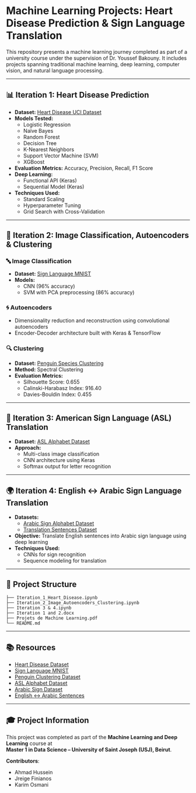 # Machine Learning Projects: Heart Disease Prediction & Sign Language Translation

This repository presents a machine learning journey completed as part of a university course under the supervision of Dr. Youssef Bakouny. It includes projects spanning traditional machine learning, deep learning, computer vision, and natural language processing.

---

## 📊 Iteration 1: Heart Disease Prediction

- **Dataset:** [Heart Disease UCI Dataset](https://www.kaggle.com/datasets/johnsmith88/heart-disease-dataset)
- **Models Tested:**
  - Logistic Regression
  - Naïve Bayes
  - Random Forest
  - Decision Tree
  - K-Nearest Neighbors
  - Support Vector Machine (SVM)
  - XGBoost
- **Evaluation Metrics:** Accuracy, Precision, Recall, F1 Score
- **Deep Learning:**
  - Functional API (Keras)
  - Sequential Model (Keras)
- **Techniques Used:**
  - Standard Scaling
  - Hyperparameter Tuning
  - Grid Search with Cross-Validation

---

## 🧠 Iteration 2: Image Classification, Autoencoders & Clustering

### 🔤 Image Classification
- **Dataset:** [Sign Language MNIST](https://www.kaggle.com/datasets/datamunge/sign-language-mnist)
- **Models:**
  - CNN (96% accuracy)
  - SVM with PCA preprocessing (86% accuracy)

### 🌀 Autoencoders
- Dimensionality reduction and reconstruction using convolutional autoencoders
- Encoder-Decoder architecture built with Keras & TensorFlow

### 🔍 Clustering
- **Dataset:** [Penguin Species Clustering](https://www.kaggle.com/datasets/youssefaboelwafa/clustering-penguins-species)
- **Method:** Spectral Clustering
- **Evaluation Metrics:**
  - Silhouette Score: 0.655
  - Calinski-Harabasz Index: 916.40
  - Davies-Bouldin Index: 0.455

---

## 🤟 Iteration 3: American Sign Language (ASL) Translation

- **Dataset:** [ASL Alphabet Dataset](https://www.kaggle.com/datasets/grassknoted/asl-alphabet/data)
- **Approach:**
  - Multi-class image classification
  - CNN architecture using Keras
  - Softmax output for letter recognition

---

## 🌍 Iteration 4: English ↔ Arabic Sign Language Translation

- **Datasets:**
  - [Arabic Sign Alphabet Dataset](https://www.kaggle.com/datasets/muhammadalbrham/rgb-arabic-alphabets-sign-language-dataset)
  - [Translation Sentences Dataset](https://www.kaggle.com/datasets/samirmoustafa/arabic-to-english-translation-sentences)
- **Objective:** Translate English sentences into Arabic sign language using deep learning
- **Techniques Used:**
  - CNNs for sign recognition
  - Sequence modeling for translation

---

## 📂 Project Structure

```
├── Iteration_1_Heart_Disease.ipynb
├── Iteration_2_Image_Autoencoders_Clustering.ipynb
├── Iteration 3 & 4.ipynb
├── Iteration 1 and 2.docx
├── Projets de Machine Learning.pdf
└── README.md
```

---

## 📚 Resources

- [Heart Disease Dataset](https://www.kaggle.com/datasets/johnsmith88/heart-disease-dataset)
- [Sign Language MNIST](https://www.kaggle.com/datasets/datamunge/sign-language-mnist)
- [Penguin Clustering Dataset](https://www.kaggle.com/datasets/youssefaboelwafa/clustering-penguins-species)
- [ASL Alphabet Dataset](https://www.kaggle.com/datasets/grassknoted/asl-alphabet/data)
- [Arabic Sign Dataset](https://www.kaggle.com/datasets/muhammadalbrham/rgb-arabic-alphabets-sign-language-dataset)
- [English ↔ Arabic Sentences](https://www.kaggle.com/datasets/samirmoustafa/arabic-to-english-translation-sentences)


---

## 🎓 Project Information

This project was completed as part of the **Machine Learning and Deep Learning** course at  
**Master 1 in Data Science – University of Saint Joseph (USJ), Beirut**.

**Contributors**:
- Ahmad Hussein
- Jreige Finianos  
- Karim Osmani  
